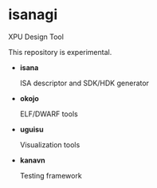 # isanagi

XPU Design Tool

This repository is experimental.

- **isana**

  ISA descriptor and SDK/HDK generator

- **okojo**

  ELF/DWARF tools

- **uguisu**

  Visualization tools

- **kanavn**

  Testing framework
